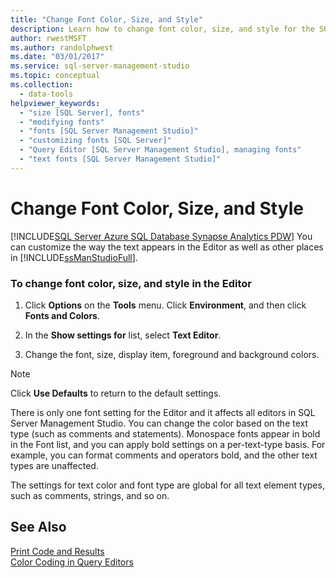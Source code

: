 ```yaml
---
title: "Change Font Color, Size, and Style"
description: Learn how to change font color, size, and style for the SQL Server Management Studio editors. The color can be different for different text types (such as comments and statements).
author: rwestMSFT
ms.author: randolphwest
ms.date: "03/01/2017"
ms.service: sql-server-management-studio
ms.topic: conceptual
ms.collection:
  - data-tools
helpviewer_keywords:
  - "size [SQL Server], fonts"
  - "modifying fonts"
  - "fonts [SQL Server Management Studio]"
  - "customizing fonts [SQL Server]"
  - "Query Editor [SQL Server Management Studio], managing fonts"
  - "text fonts [SQL Server Management Studio]"
---
```

# Change Font Color, Size, and Style
[!INCLUDE[SQL Server Azure SQL Database Synapse Analytics PDW](../includes/applies-to-version/sql-asdb-asdbmi-asa-pdw.md)]
  You can customize the way the text appears in the Editor as well as other places in [!INCLUDE[ssManStudioFull](../includes/ssmanstudiofull-md.md)].  
  
### To change font color, size, and style in the Editor  
  
1.  Click **Options** on the **Tools** menu. Click **Environment**, and then click **Fonts and Colors**.  
  
2.  In the **Show settings for** list, select **Text Editor**.  
  
3.  Change the font, size, display item, foreground and background colors.  
  
> [!NOTE]  
>  Click **Use Defaults** to return to the default settings.  
  
 There is only one font setting for the Editor and it affects all editors in SQL Server Management Studio. You can change the color based on the text type (such as comments and statements). Monospace fonts appear in bold in the Font list, and you can apply bold settings on a per-text-type basis. For example, you can format comments and operators bold, and the other text types are unaffected.  
  
 The settings for text color and font type are global for all text element types, such as comments, strings, and so on.  
  
## See Also  
 [Print Code and Results](print-code-and-results.md)   
 [Color Coding in Query Editors](color-coding-in-query-editors.md)  
  

